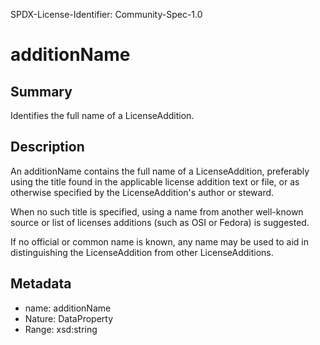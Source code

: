 SPDX-License-Identifier: Community-Spec-1.0

# additionName

## Summary

Identifies the full name of a LicenseAddition.

## Description

An additionName contains the full name of a LicenseAddition, preferably using
the title found in the applicable license addition text or file, or as
otherwise specified by the LicenseAddition's author or steward.

When no such title is specified, using a name from another well-known source or list
of licenses additions (such as OSI or Fedora) is suggested.

If no official or common name is known, any name may be used to aid in
distinguishing the LicenseAddition from other LicenseAdditions.

## Metadata

- name: additionName
- Nature: DataProperty
- Range: xsd:string


